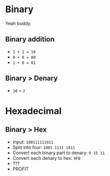 Binary
======

Yeah buddy.

Binary addition
----------------
* `1 + 1 = 10`
* `0 + 0 = 00`
* `1 + 0 = 01`

Binary > Denary
---------------
* `10` = `2`

Hexadecimal
===========

Binary > Hex
------------
* Input: `100111111011`
* Split into four: `1001 1111 1011`
* Convert each binary part to denary: `9 15 11`
* Convert each denary to hex: `9FB`
* ???
* PROFIT
